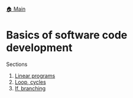 [🏠 Main](https://github.com/niksirotkin98yndx/test)

# Basics of software code development

Sections
  1. [Linear programs](https://github.com/niksirotkin98yndx/test/tree/main/module_1_basic/linear)
  2. [Loop, cycles](https://github.com/niksirotkin98yndx/test/tree/main/module_1_basic/loop)
  3. [If, branching](https://github.com/niksirotkin98yndx/test/tree/main/module_1_basic/branching)
